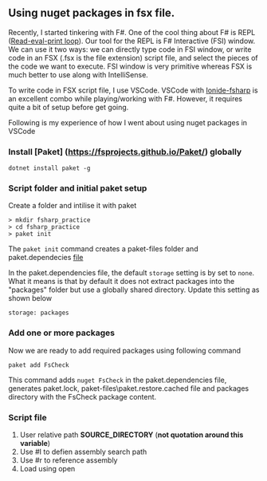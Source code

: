 ## Using nuget packages in fsx file.

Recently, I started tinkering with F#. One of the cool thing about F# is REPL ([Read-eval-print loop](https://en.wikipedia.org/wiki/Read%E2%80%93eval%E2%80%93print_loop)). Our tool for the REPL is F# Interactive (FSI) window. We can use it two ways: we can directly type code in FSI window, or write code in an FSX (.fsx is the file extension) script file, and select the pieces of the code we want to execute. FSI window is very primitive whereas FSX is much better to use along with IntelliSense.

To write code in FSX script file, I use VSCode. VSCode with [Ionide-fsharp](https://marketplace.visualstudio.com/items?itemName=Ionide.Ionide-fsharp) is an excellent combo while playing/working with F#. However, it requires quite a bit of setup before get going. 

Following is my experience of how I went about using nuget packages in VSCode

### Install [Paket] (https://fsprojects.github.io/Paket/) globally

```
dotnet install paket -g
```

### Script folder and initial paket setup
Create a folder and intilise it with paket 
```
> mkdir fsharp_practice
> cd fsharp_practice
> paket init
```
The `paket init` command creates a paket-files folder and paket.dependecies [file](https://fsprojects.github.io/Paket/dependencies-file.html) 

In the paket.dependencies file, the default `storage` setting is by set to `none`. What it means is that by default it does not extract packages into the "packages" folder but use a globally shared directory. Update this setting as shown below
```
storage: packages
```

### Add one or more packages
Now we are ready to add required packages using following command
```
paket add FsCheck
```
This command adds `nuget FsCheck` in the paket.dependencies file, generates paket.lock, paket-files\paket.restore.cached file and packages directory with the FsCheck package content.

### Script file
1. User relative path __SOURCE_DIRECTORY__ (**not quotation around this variable**)
2. Use #I to defien assembly search path
3. Use #r to reference assembly
4. Load using open
